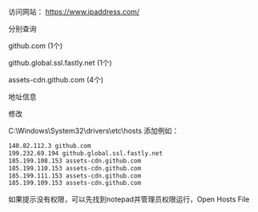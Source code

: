 访问网站： https://www.ipaddress.com/

分别查询

github.com (1个)

github.global.ssl.fastly.net (1个)

assets-cdn.github.com (4个)

地址信息

修改

C:\Windows\System32\drivers\etc\hosts 添加例如：

```bash
140.82.112.3 github.com
199.232.69.194 github.global.ssl.fastly.net
185.199.108.153 assets-cdn.github.com
185.199.110.153 assets-cdn.github.com
185.199.111.153 assets-cdn.github.com
185.199.109.153 assets-cdn.github.com
```

如果提示没有权限，可以先找到notepad并管理员权限运行，Open Hosts File